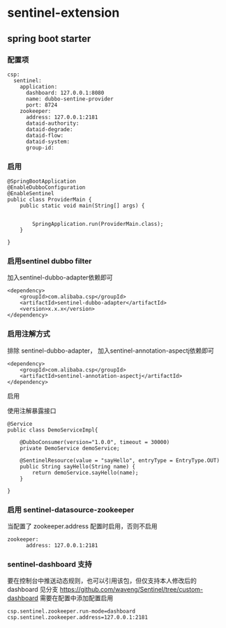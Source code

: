 # sentinel-extension
## spring boot starter
### 配置项
```
csp:
  sentinel:
    application:
      dashboard: 127.0.0.1:8080
      name: dubbo-sentine-provider
      port: 8724
    zookeeper:
      address: 127.0.0.1:2181
      dataid-authority: 
      dataid-degrade: 
      dataid-flow: 
      dataid-system: 
      group-id: 
```

### 启用
```
@SpringBootApplication
@EnableDubboConfiguration
@EnableSentinel
public class ProviderMain { 
    public static void main(String[] args) {
        
        
        SpringApplication.run(ProviderMain.class);
    }

}
```


### 启用sentinel dubbo filter
加入sentinel-dubbo-adapter依赖即可
```
<dependency>
    <groupId>com.alibaba.csp</groupId>
    <artifactId>sentinel-dubbo-adapter</artifactId>
    <version>x.x.x</version>
</dependency>
```


### 启用注解方式

排除 sentinel-dubbo-adapter， 加入sentinel-annotation-aspectj依赖即可
```
<dependency>
    <groupId>com.alibaba.csp</groupId>
    <artifactId>sentinel-annotation-aspectj</artifactId>
</dependency>
```
启用


使用注解暴露接口
```
@Service
public class DemoServiceImpl{

    @DubboConsumer(version="1.0.0", timeout = 30000)
    private DemoService demoService;
    
    @SentinelResource(value = "sayHello", entryType = EntryType.OUT)
    public String sayHello(String name) {
        return demoService.sayHello(name);
    }

}

```

### 启用 sentinel-datasource-zookeeper
当配置了 zookeeper.address 配置时启用，否则不启用
```
zookeeper:
      address: 127.0.0.1:2181
```

### sentinel-dashboard 支持
要在控制台中推送动态规则，也可以引用该包，但仅支持本人修改后的 dashboard
见分支 https://github.com/waveng/Sentinel/tree/custom-dashboard
需要在配置中添加配置启用

```
csp.sentinel.zookeeper.run-mode=dashboard
csp.sentinel.zookeeper.address=127.0.0.1:2181
```
